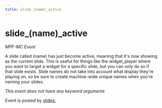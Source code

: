 ```yaml
---
title: slide_(name)_active
---
```


# slide_(name)_active


*MPF-MC Event*

A slide called (name) has just become active, meaning that it's now
showing as the current slide. This is useful for things like the
widget_player where you want to target a widget for a specific slide,
but you can only do so if that slide exists. Slide names do not take
into account what display they're playing on, so be sure to create
machine-wide unique names when you're naming your slides.

*This event does not have any keyword arguments*

Event is posted by [slides:](../config/slides.md)
